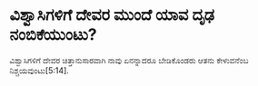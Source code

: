 # ವಿಶ್ವಾಸಿಗಳಿಗೆ ದೇವರ ಮುಂದೆ ಯಾವ ದೃಢ ನಂಬಿಕೆಯುಂಟು?
ವಿಶ್ವಾಸಿಗಳಿಗೆ ದೇವರ ಚಿತ್ತಾನುಸಾರವಾಗಿ ನಾವು ಏನನ್ನಾದರೂ ಬೇಡಿಕೊಂಡರು ಆತನು ಕೇಳುವನೆಂಬ ನಿಶ್ಚಯವುಂಟು[5:14].

